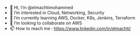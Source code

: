 - 👋 Hi, I’m @elmachtimohammed
- 👀 I’m interested in Cloud, Networking, Security
- 🌱 I’m currently learning AWS, Docker, K8s, Jenkins, Terraform
- 💞️ I’m looking to collaborate on AWS
- 📫 How to reach me : https://www.linkedin.com/in/elmachti/

<!---
elmachtimohammed/elmachtimohammed is a ✨ special ✨ repository because its `README.md` (this file) appears on your GitHub profile.
You can click the Preview link to take a look at your changes.
--->
